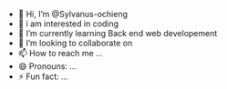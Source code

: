 - 👋 Hi, I’m @Sylvanus-ochieng
- 👀 i am interested in coding
- 🌱 I’m currently learning Back end web developement
- 💞️ I’m looking to collaborate on 
- 📫 How to reach me ...
- 😄 Pronouns: ...
- ⚡ Fun fact: ...

<!---
Sylvanus-ochieng/Sylvanus-ochieng is a ✨ special ✨ repository because its `README.md` (this file) appears on your GitHub profile.
You can click the Preview link to take a look at your changes.
--->
